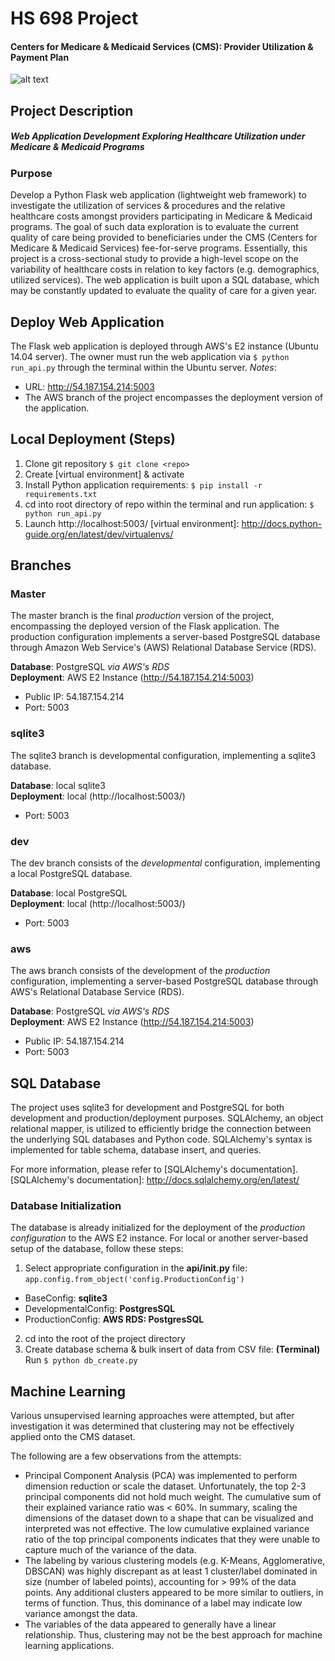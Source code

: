 # HS 698 Project
#### Centers for Medicare & Medicaid Services (CMS): Provider Utilization & Payment Plan
![alt text](http://www.csh.org/wp-content/uploads/2015/06/CMS.jpg "CMS")

## Project Description
##### Web Application Development Exploring Healthcare Utilization under Medicare & Medicaid Programs
### Purpose
Develop a Python Flask web application (lightweight web framework) to investigate the utilization 
of services & procedures and the relative healthcare costs amongst providers participating in 
Medicare & Medicaid programs. The goal of such data exploration is to evaluate the current quality 
of care being provided to beneficiaries under the CMS (Centers for Medicare & Medicaid Services) 
fee-for-serve programs. Essentially, this project is a cross-sectional study to provide a high-level
scope on the variability of healthcare costs in relation to key factors (e.g. demographics, utilized services).
The web application is built upon a SQL database, which may be constantly updated to evaluate the 
quality of care for a given year.

## Deploy Web Application
The Flask web application is deployed through AWS's E2 instance (Ubuntu 14.04 server). The owner must run the 
web application via `$ python run_api.py` through the terminal within the Ubuntu server. 
*Notes*:
  * URL: http://54.187.154.214:5003
  * The AWS branch of the project encompasses the deployment version of the application.

## Local Deployment (Steps)
1. Clone git repository `$ git clone <repo>`
2. Create [virtual environment] & activate
3. Install Python application requirements: `$ pip install -r requirements.txt`
4. cd into root directory of repo within the terminal and run application: `$ python run_api.py`
5. Launch http://localhost:5003/
[virtual environment]: http://docs.python-guide.org/en/latest/dev/virtualenvs/

## Branches
### Master
The master branch is the final *production* version of the project, encompassing the deployed version of the 
Flask application. The production configuration implements a server-based PostgreSQL database through Amazon
Web Service's (AWS) Relational Database Service (RDS).  

   **Database**: PostgreSQL *via AWS's RDS*  
   **Deployment**: AWS E2 Instance (http://54.187.154.214:5003)
  * Public IP: 54.187.154.214
  * Port: 5003
 
### sqlite3
The sqlite3 branch is developmental configuration, implementing a sqlite3 database.  

   **Database**: local sqlite3  
   **Deployment**: local (http://localhost:5003/)
  * Port: 5003

### dev
The dev branch consists of the *developmental* configuration, implementing a local PostgreSQL database.  

   **Database**: local PostgreSQL  
   **Deployment**: local (http://localhost:5003/)
  * Port: 5003

### aws
The aws branch consists of the development of the *production* configuration, implementing a server-based 
PostgreSQL database through AWS's Relational Database Service (RDS).  

   **Database**: PostgreSQL *via AWS's RDS*  
   **Deployment**: AWS E2 Instance (http://54.187.154.214:5003)
  * Public IP: 54.187.154.214
  * Port: 5003
 
 
## SQL Database
The project uses sqlite3 for development and PostgreSQL for both development and production/deployment purposes.
SQLAlchemy, an object relational mapper, is utilized to efficiently bridge the connection between the underlying
SQL databases and Python code. SQLAlchemy's syntax is implemented for table schema, database insert, and queries.

For more information, please refer to [SQLAlchemy's documentation].
[SQLAlchemy's documentation]: http://docs.sqlalchemy.org/en/latest/

### Database Initialization
The database is already initialized for the deployment of the *production configuration* to the AWS E2 instance. 
For local or another server-based setup of the database, follow these steps:  

1. Select appropriate configuration in the **api/__init__.py** file: `app.config.from_object('config.ProductionConfig')`
  * BaseConfig: **sqlite3**
  * DevelopmentalConfig: **PostgresSQL**
  * ProductionConfig: **AWS RDS: PostgresSQL**
2. cd into the root of the project directory
3. Create database schema & bulk insert of data from CSV file: **(Terminal)** Run `$ python db_create.py`


## Machine Learning
Various unsupervised learning approaches were attempted, but after investigation it was determined that clustering
may not be effectively applied onto the CMS dataset.

The following are a few observations from the attempts:
  * Principal Component Analysis (PCA) was implemented to perform dimension reduction or scale the dataset. Unfortunately,
    the top 2-3 principal components did not hold much weight. The cumulative sum of their explained variance ratio was
    < 60%. In summary, scaling the dimensions of the dataset down to a shape that can be visualized and interpreted
    was not effective. The low cumulative explained variance ratio of the top principal components indicates that they
    were unable to capture much of the variance of the data.
  * The labeling by various clustering models (e.g. K-Means, Agglomerative, DBSCAN) was highly discrepant as at least
    1 cluster/label dominated in size (number of labeled points), accounting for > 99% of the data points. Any
    additional clusters appeared to be more similar to outliers, in terms of function. Thus, this dominance of a label
    may indicate low variance amongst the data.
  * The variables of the data appeared to generally have a linear relationship. Thus, clustering may not be the best
    approach for machine learning applications.  